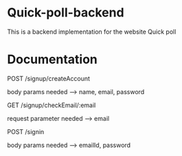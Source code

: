  
 Quick-poll-backend
 =====================

This is a backend implementation for the website Quick poll

Documentation
===============

POST /signup/createAccount

body params needed --> name, email, password

GET /signup/checkEmail/:email

request parameter needed --> email

POST /signin

body params needed --> emailId, password



